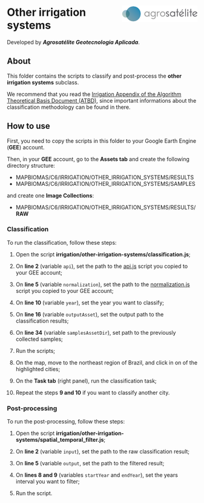 <div>
    <img src='../assets/logo.png' height='auto' width='200' align='right'>
    <h1>Other irrigation systems</h1>
</div>

Developed by ***Agrosatélite Geotecnologia Aplicada***.

## About

This folder contains the scripts to classify and post-process the **other irrigation systems** subclass.

We recommend that you read the [Irrigation Appendix of the Algorithm Theoretical Basis Document (ATBD)](https://mapbiomas.org/download-dos-atbds), since important informations about the classification methodology can be found in there.

## How to use

First, you need to copy the scripts in this folder to your Google Earth Engine (**GEE**) account.

Then, in your **GEE** account, go to the **Assets tab** and create the following directory structure:

 - MAPBIOMAS/C6/IRRIGATION/OTHER_IRRIGATION_SYSTEMS/RESULTS
 - MAPBIOMAS/C6/IRRIGATION/OTHER_IRRIGATION_SYSTEMS/SAMPLES

and create one **Image Collections**:

 - MAPBIOMAS/C6/IRRIGATION/OTHER_IRRIGATION_SYSTEMS/RESULTS/**RAW**

### Classification

To run the classification, follow these steps:

1. Open the script **irrigation/other-irrigation-systems/classification.js**;

2. On **line 2** (variable `api`), set the path to the [api.js](../utils/api.js) script you copied to your GEE account;

3. On **line 5** (variable `normalization`), set the path to the [normalization.js](../utils/normalization.js) script you copied to your GEE account;

5. On **line 10** (variable `year`), set the year you want to classify;

6. On **line 16** (variable `outputAsset`), set the output path to the classification results;

7. On **line 34** (variable `samplesAssetDir`), set path to the previously collected samples;

8. Run the scripts;

9. On the map, move to the northeast region of Brazil, and click in on of the highlighted cities;

10. On the **Task tab** (right panel), run the classification task;

11. Repeat the steps **9 and 10** if you want to classify another city.

### Post-processing

To run the post-processing, follow these steps:

1. Open the script **irrigation/other-irrigation-systems/spatial_temporal_filter.js**;

2. On **line 2** (variable `input`), set the path to the raw classification result;

3. On **line 5** (variable `output`, set the path to the filtered result;

4. On **lines 8 and 9** (variables `startYear` and `endYear`), set the years interval you want to filter;

5. Run the script.
